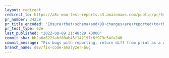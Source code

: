 ```yaml
---
layout: redirect
redirect_to: https://a8c-woo-test-reports.s3.amazonaws.com/public/pr/34238/e2e/index.html
pr_number: 34238
pr_title_encoded: "Ensure+that+schema+and+DB+changes+are+reported+to+the+changes+JSON+file."
pr_test_type: e2e
last_published: "2022-08-09 21:48:29 +0000"
commit_sha: bb2a6a622fabf80ab45f142197c6f979c54fa240
commit_message: "Fix bugs with reporting, return diff from print as a workaround for now."
branch_name: dev/fix-code-analyzer-bug
---
```

